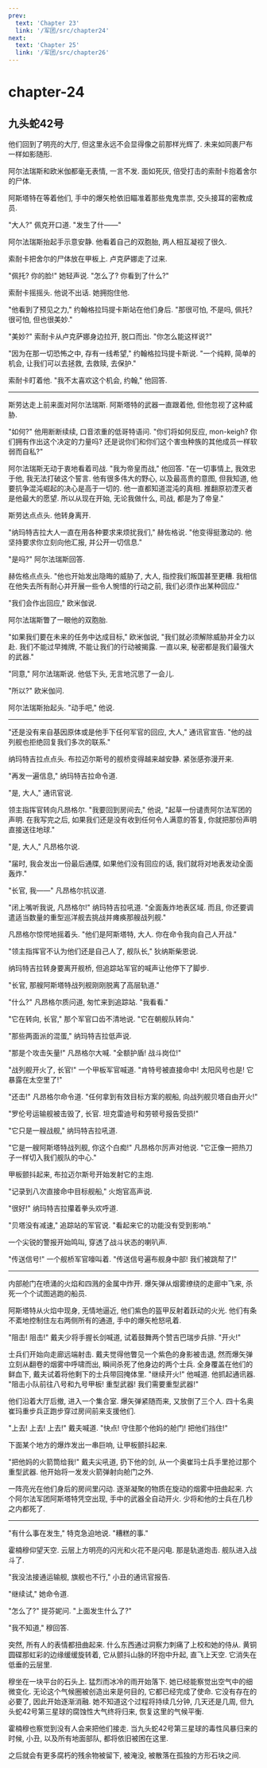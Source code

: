 ```yaml
---
prev:
  text: 'Chapter 23'
  link: '/军团/src/chapter24'
next:
  text: 'Chapter 25'
  link: '/军团/src/chapter26'
---
```


# chapter-24

## 九头蛇42号

他们回到了明亮的大厅, 但这里永远不会显得像之前那样光辉了. 未来如同裹尸布一样如影随形.

阿尔法瑞斯和欧米伽都毫无表情, 一言不发. 面如死灰, 倍受打击的索耐卡抱着舍尔的尸体.

阿斯塔特在等着他们, 手中的爆矢枪依旧瞄准着那些鬼鬼祟祟, 交头接耳的密教成员.

"大人?" 佩克开口道. "发生了什——"

阿尔法瑞斯抬起手示意安静. 他看着自己的双胞胎, 两人相互凝视了很久.

索耐卡把舍尔的尸体放在甲板上. 卢克萨娜走了过来.

"佩托? 你的脸!" 她轻声说. "怎么了? 你看到了什么?"

索耐卡摇摇头. 他说不出话. 她拥抱住他.

"他看到了预见之力," 约翰格拉玛提卡斯站在他们身后. "那很可怕, 不是吗, 佩托? 很可怕, 但也很美妙."

"美妙?" 索耐卡从卢克萨娜身边拉开, 脱口而出. "你怎么能这样说?"

"因为在那一切恐怖之中, 存有一线希望," 约翰格拉玛提卡斯说. "一个纯粹, 简单的机会, 让我们可以去拯救, 去救赎, 去保护."

索耐卡盯着他. "我不太喜欢这个机会, 约翰," 他回答.

--------

斯劳达走上前来面对阿尔法瑞斯. 阿斯塔特的武器一直跟着他, 但他忽视了这种威胁.

"如何?" 他用断断续续, 口音浓重的低哥特语问. "你们将如何反应, mon-keigh? 你们拥有作出这个决定的力量吗? 还是说你们和你们这个害虫种族的其他成员一样软弱而自私?"

阿尔法瑞斯无动于衷地看着司战. "我为帝皇而战," 他回答. "在一切事情上, 我效忠于他, 我无法打破这个誓言. 他有很多伟大的野心, 以及最高贵的意图, 但我知道, 他要抗争混沌崛起的决心是高于一切的. 他一直都知道混沌的真相. 推翻原初湮灭者是他最大的愿望. 所以从现在开始, 无论我做什么, 司战, 都是为了帝皇."

斯劳达点点头. 他转身离开.

"纳玛特吉拉大人一直在用各种要求来烦扰我们," 赫佐格说. "他变得挺激动的. 他坚持要求你立刻向他汇报, 并公开一切信息."

"是吗?" 阿尔法瑞斯回答.

赫佐格点点头. "他也开始发出隐晦的威胁了, 大人, 指控我们叛国甚至更糟. 我相信在他失去所有耐心并开展一些令人惋惜的行动之前, 我们必须作出某种回应."

"我们会作出回应," 欧米伽说.

阿尔法瑞斯瞥了一眼他的双胞胎.

"如果我们要在未来的任务中达成目标," 欧米伽说, "我们就必须解除威胁并全力以赴. 我们不能过早摊牌, 不能让我们的行动被揭露. 一直以来, 秘密都是我们最强大的武器."

"同意," 阿尔法瑞斯说. 他低下头, 无言地沉思了一会儿.

"所以?" 欧米伽问.

阿尔法瑞斯抬起头. "动手吧," 他说.

--------

"还是没有来自基因原体或是他手下任何军官的回应, 大人," 通讯官宣告. "他的战列舰也拒绝回复我们多次的联系."

纳玛特吉拉点点头. 布拉迈尔斯号的舰桥变得越来越安静. 紧张感弥漫开来.

"再发一遍信息," 纳玛特吉拉命令道.

"是, 大人," 通讯官说.

领主指挥官转向凡昂格尔. "我要回到房间去," 他说, "起草一份谴责阿尔法军团的声明. 在我写完之后, 如果我们还是没有收到任何令人满意的答复, 你就把那份声明直接送往地球."

"是, 大人," 凡昂格尔说.

"届时, 我会发出一份最后通牒, 如果他们没有回应的话, 我们就将对地表发动全面轰炸."

"长官, 我——" 凡昂格尔抗议道.

"闭上嘴听我说, 凡昂格尔!" 纳玛特吉拉吼道. "全面轰炸地表区域. 而且, 你还要调遣适当数量的重型巡洋舰去挑战并瘫痪那艘战列舰."

凡昂格尔惊愕地摇着头. "他们是阿斯塔特, 大人. 你在命令我向自己人开战."

"领主指挥官不认为他们还是自己人了, 舰队长," 狄纳斯柴恩说.

纳玛特吉拉转身要离开舰桥, 但追踪站军官的喊声让他停下了脚步.

"长官, 那艘阿斯塔特战列舰刚刚脱离了高层轨道."

"什么?" 凡昂格尔质问道, 匆忙来到追踪站. "我看看."

"它在转向, 长官," 那个军官口齿不清地说. "它在朝舰队转向."

"那些两面派的混蛋," 纳玛特吉拉低声说.

"那是个攻击矢量!" 凡昂格尔大喊. "全额护盾! 战斗岗位!"

"战列舰开火了, 长官!" 一个甲板军官喊道. "肯特号被直接命中! 太阳风号也是! 它暴露在太空里了!"

"还击!" 凡昂格尔命令道. "任何拿到有效目标方案的舰船, 向战列舰贝塔自由开火!"

"罗伦号运输舰被击毁了, 长官. 坦克雷迪号和劳顿号报告受损!"

"它只是一艘战舰," 纳玛特吉拉吼道.

"它是一艘阿斯塔特战列舰, 你这个白痴!" 凡昂格尔厉声对他说. "它正像一把热刀子一样切入我们舰队的中心."

甲板颤抖起来, 布拉迈尔斯号开始发射它的主炮.

"记录到八次直接命中目标舰船," 火炮官高声说.

"很好!" 纳玛特吉拉攥着拳头欢呼道.

"贝塔没有减速," 追踪站的军官说. "看起来它的功能没有受到影响."

一个尖锐的警报开始鸣叫, 穿透了战斗状态的喇叭声.

"传送信号!" 一个舰桥军官嚎叫着. "传送信号遍布舰身中部! 我们被跳帮了!"

--------

内部舱门在喷涌的火焰和四溅的金属中炸开. 爆矢弹从烟雾缭绕的走廊中飞来, 杀死一个个试图逃跑的船员.

阿斯塔特从火焰中现身, 无情地逼近, 他们紫色的盔甲反射着跃动的火光. 他们有条不紊地控制住左右两侧所有的通道, 手中的爆矢枪怒吼着.

"阻击! 阻击!" 戴夫少将手握长剑喊道, 试着鼓舞两个赞吉巴瑞步兵排. "开火!"

士兵们开始向走廊远端射击. 戴夫觉得他瞥见一个紫色的身影被击退, 然而爆矢弹立刻从翻卷的烟雾中呼啸而出, 瞬间杀死了他身边的两个士兵. 全身覆盖在他们的鲜血下, 戴夫试着将他剩下的士兵带回掩体里. "继续开火!" 他喊道. 他抓起通讯器. "阻击小队前往八号和九号甲板! 重型武器! 我们需要重型武器!"

他们沿着大厅后撤, 进入一个集合室. 爆矢弹紧随而来, 又放倒了三个人. 四十名奥崔玛重步兵正跑步穿过房间前来支援他们.

"上去! 上去! 上去!" 戴夫喊道. "快点! 守住那个他妈的舱门! 把他们挡住!"

下面某个地方的爆炸发出一串巨响, 让甲板颤抖起来.

"把他妈的火箭筒给我!" 戴夫尖吼道, 扔下他的剑, 从一个奥崔玛士兵手里抢过那个重型武器. 他开始将一发发火箭弹射向舱门之外.

一阵亮光在他们身后的房间里闪动. 逐渐凝聚的物质在旋动的烟雾中扭曲起来. 六个阿尔法军团阿斯塔特凭空出现, 手中的武器全自动开火. 少将和他的士兵在几秒之内都死了.

--------

"有什么事在发生," 特克急迫地说. "糟糕的事."

霍楠穆仰望天空. 云层上方明亮的闪光和火花不是闪电. 那是轨道炮击. 舰队进入战斗了.

"我没法接通运输舰, 旗舰也不行," 小丑的通讯官报告.

"继续试," 她命令道.

"怎么了?" 提芬妮问. "上面发生什么了?"

"我不知道," 穆回答.

突然, 所有人的表情都扭曲起来. 什么东西通过洞察力刺痛了上校和她的侍从. 黄铜圆碟那虹彩的边缘缓缓旋转着, 它从颤抖山脉的环抱中升起, 直飞上天空. 它消失在低垂的云层里.

穆坐在一块平台的石头上. 猛烈而冰冷的雨开始落下. 她已经能察觉出空气中的细微变化. 无论这个气候圈被创造出来是何目的, 它都已经完成了使命. 它没有存在的必要了, 因此开始逐渐消融. 她不知道这个过程将持续几分钟, 几天还是几周, 但九头蛇42号第三星球的腐蚀性大气终将归来, 恢复这里的气候平衡.

霍楠穆也察觉到没有人会来把他们接走. 当九头蛇42号第三星球的毒性风暴归来的时候, 小丑, 以及所有地面部队, 都将依旧被困在这里.

之后就会有更多腐朽的残余物被留下, 被淹没, 被散落在孤独的方形石块之间.
